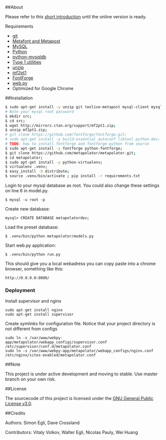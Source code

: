 ##About

Please refer to this [short introduction](http://metapolator.com/about) until the online version is ready.

Requirements
- [git](http://git-scm.org)
- [Metafont and Metapost](http://www.tug.org/)
- [MySQL](http://dev.mysql.com/downloads/mysql/)
- [Python](http://www.python.org/)
- [python-mysqldb](http://sourceforge.net/projects/mysql-python/)
- [Type 1 utilities](http://www.lcdf.org/type/#t1utils)
- [unzip](http://en.wikipedia.org/wiki/Zip_%28file_format%29)
- [mf2pt1](http://www.ctan.org/tex-archive/support/mf2pt1)
- [FontForge](http://sourceforge.net/projects/fontforge/files/fontforge-source/)
- [web.py](http://webpy.org/)
- Optimized for Google Chrome


##Installation

```sh
$ sudo apt-get install -y unzip git texlive-metapost mysql-client mysql-server libmysqlclient-dev t1utils libffi-dev libevent-dev libxml2-dev libxslt-dev;
# Note your mysql root password
$ mkdir src;
$ cd src;
$ wget http://mirrors.ctan.org/support/mf2pt1.zip;
$ unzip mf2pt1.zip;
# git clone https://github.com/fontforge/fontforge.git;
# sudo apt-get install -y build-essential autoconf libtool python-dev;
# TODO: how to install fontforge and fontforge-python from source
$ sudo apt-get install -y fontforge python-fontforge;
$ git clone https://github.com/metapolator/metapolator.git;
$ cd metapolator;
$ sudo apt-get install -y python-virtualenv;
$ virtualenv .venv;
$ easy_install -U distribute;
$ source .venv/bin/activate ; pip install -r requirements.txt
```

Login to your mysql database as root. You could also change these settings on line 6 in model.py.

```
$ mysql -u root -p
```
Create new database:

```
mysql> CREATE DATABASE metapolatordev;
```

Load the preset database:

```
$ .venv/bin/python metapolator/models.py
```

Start web.py application:

```
$ .venv/bin/python run.py
```

This should give you a local webadress you can copy paste into a chrome browser, something like this:

```
http://0.0.0.0:8080/
```

### Deployment

Install supervisor and nginx

```
sudo apt-get install nginx
sudo apt-get install supervisor
```

Create symlinks for configuration file. Notice that your project directory is not different from configs

```
sudo ln -s /var/www/webpy-app/metapolator/webapp_configs/supervisor.conf /etc/supervisor/conf.d/metapolator.conf
sudo ln -s /var/www/webpy-app/metapolator/webapp_configs/nginx.conf /etc/nginx/sites-enabled/metapolator.conf
```

##Note

This project is under active development and moving to stable. Use master branch on your own risk.


##License

The sourcecode of this project is licensed under the [GNU General Public License v3.0](http://www.gnu.org/copyleft/gpl.html).

##Credits

Authors: Simon Egli, Dave Crossland

Contributors: Vitaly Volkov, Walter Egli, Nicolas Pauly, Wei Huang
